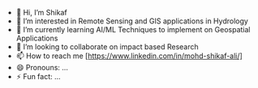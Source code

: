- 👋 Hi, I’m Shikaf
- 👀 I’m interested in Remote Sensing and GIS applications in Hydrology
- 🌱 I’m currently learning AI/ML Techniques to implement on Geospatial Applications
- 💞️ I’m looking to collaborate on impact based Research 
- 📫 How to reach me [https://www.linkedin.com/in/mohd-shikaf-ali/]
- 😄 Pronouns: ...
- ⚡ Fun fact: ...

<!---
shikafali/shikafali is a ✨ special ✨ repository because its `README.md` (this file) appears on your GitHub profile.
You can click the Preview link to take a look at your changes.
--->

